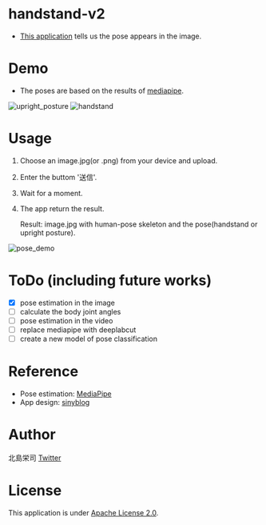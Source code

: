 # handstand-v2
- [This application](https://ai-coach-eiji-handstand-v2.herokuapp.com) tells us the pose appears in the image. 


# Demo
- The poses are based on the results of [mediapipe](https://github.com/google/mediapipe).

![upright_posture](https://user-images.githubusercontent.com/81530619/113407475-51436880-93e8-11eb-98c0-0c00b1c4fd09.png) ![handstand](https://user-images.githubusercontent.com/81530619/113407516-64563880-93e8-11eb-96c3-890c1a06da7e.png)

# Usage
1. Choose an image.jpg(or .png) from your device and upload.
2. Enter the buttom '送信'.
3. Wait for a moment.
4. The app return the result.
   
   Result: 
   image.jpg with human-pose skeleton and the pose(handstand or upright posture).

![pose_demo](https://user-images.githubusercontent.com/81530619/113387837-0e719880-93c8-11eb-85be-a56454b2db0f.png)



# ToDo (including future works)
- [x] pose estimation in the image
- [ ] calculate the body joint angles
- [ ] pose estimation in the video
- [ ] replace mediapipe with deeplabcut
- [ ] create a new model of pose classification

# Reference
- Pose estimation: [MediaPipe](https://github.com/google/mediapipe)
- App design: [sinyblog](https://sinyblog.com/django/api_001/)


# Author
北島栄司 [Twitter](https://twitter.com/1220castillo)


# License
This application is under [Apache License 2.0](https://github.com/ai-coach-eiji/handstand-v2/blob/main/LICENSE).
